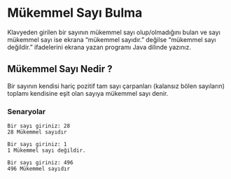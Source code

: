 # Mükemmel Sayı Bulma

Klavyeden girilen bir sayının mükemmel sayı olup/olmadığını bulan ve sayı mükemmel sayı ise ekrana “mükemmel sayıdır.” değilse “mükemmel sayı değildir.” ifadelerini ekrana yazan programı Java dilinde yazınız.

## Mükemmel Sayı Nedir ?

Bir sayının kendisi hariç pozitif tam sayı çarpanları (kalansız bölen sayıların) toplamı kendisine eşit olan sayıya mükemmel sayı denir.

### Senaryolar

```
Bir sayı giriniz: 28
28 Mükemmel sayıdır
```

```
Bir sayı giriniz: 1
1 Mükemmel sayı değildir.
```

```
Bir sayı giriniz: 496
496 Mükemmel sayıdır
```

## 